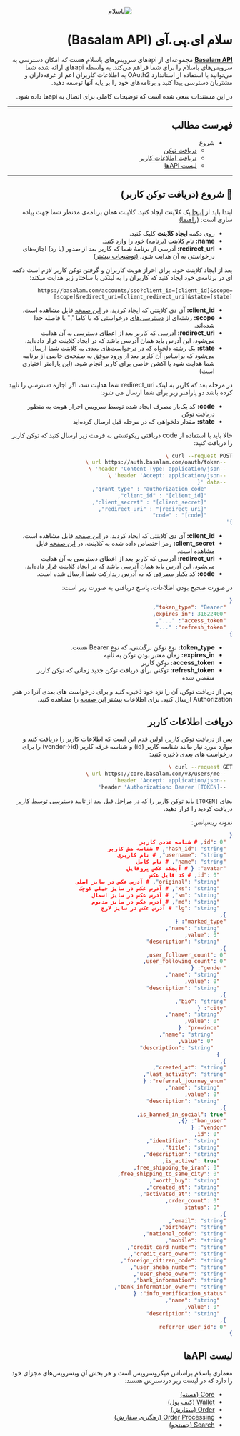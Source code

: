 <link rel="stylesheet" href="./assets/fonts/Estedad-stylesheet.css" />

<div dir="rtl">

<p align="center">
  <img src="https://basalam.com/img/basalam-logotype.svg" alt="باسلام">
</p>

# سلام ای.پی.آی (Basalam API)

**[Basalam API](https://developers.basalam.com)** مجموعه‌ای از api‌های سرویس‌های باسلام هست که امکان دسترسی به سرویس‌های باسلام را برای شما فراهم می‌کند. به واسطه api‌های ارائه شده شما می‌توانید با استفاده از استاندارد OAuth2 به اطلاعات کاربران اعم از غرفه‌داران و مشتریان دسترسی پیدا کنید و برنامه‌های خود را بر پایه آنها توسعه دهید.

در این مستندات سعی شده است که توضیحات کاملی برای اتصال به api‌ها داده شود.

---

## فهرست مطالب

* شروع
  * [دریافت توکن](#-شروع-دریافت-توکن-کاربر)
  * [دریافت اطلاعات کاربر](#دریافت-اطلاعات-کاربر)
  * [لیست APIها](#لیست-apiها)

---

## 🚀 شروع (دریافت توکن کاربر)

ابتدا باید از [اینجا](https://developers.basalam.com/clients) یک کلاینت ایجاد کنید.
کلاینت همان برنامه‌ی مدنظر شما جهت پیاده سازی است: [(راهنما)](https://developers.basalam.com/authorization#%D8%A7%DB%8C%D8%AC%D8%A7%D8%AF-%DA%A9%D9%84%D8%A7%DB%8C%D9%86%D8%AA)

* روی دکمه **ایجاد کلاینت** کلیک کنید.
* **name:** نام کلاینت (برنامه) خود را وارد کنید.
* **redirect_url:** آدرسی از برنامهٔ شما که کاربر بعد از صدور (یا رد) اجازه‌های درخواستی به آن هدایت شود. [(توضیحات بیشتر)](https://developers.basalam.com/authorization#%D8%AF%D8%B1%DB%8C%D8%A7%D9%81%D8%AA-%D8%AF%D8%B3%D8%AA%D8%B1%D8%B3%DB%8C-%D8%A7%D8%B2-%DA%A9%D8%A7%D8%B1%D8%A8%D8%B1)

بعد از ایجاد کلاینت خود، برای احراز هویت کاربران و گرفتن توکن کاربر لازم است دکمه ای در برنامه‌ی خود ایجاد کنید که کاربران را به لینکی با ساختار زیر هدایت میکند:

```
https://basalam.com/accounts/sso?client_id=[client_id]&scope=[scope]&redirect_uri=[client_redirect_uri]&state=[state]
```

* **client_id:** آی دی کلاینتی که ایجاد کردید. در [این صفحه](https://developers.basalam.com/clients) قابل مشاهده است.
* **scope:** رشته‌ای از [دسترسی‌های](https://developers.basalam.com/scopes) درخواستی که با کاما "," یا فاصله جدا شده‌اند.
* **redirect_uri:** آدرسی که کاربر بعد از اعطای دسترسی به آن هدایت می‌شود، این آدرس باید همان آدرسی باشد که در ایجاد کلاینت قرار داده‌اید.
* **state:** یک رشته دلخواه که در درخواست‌های بعدی به کلاینت شما ارسال می‌شود که براساس آن کاربر بعد از ورود موفق به صفحه‌ی خاصی از برنامه شما هدایت شود یا اکشن خاصی برای کاربر انجام شود. (این پارامتر اختیاری است)

در مرحله بعد که کاربر به لینک redirect_uri شما هدایت شد، اگر اجازه دسترسی را تایید کرده باشد دو پارامتر زیر برای شما ارسال می شود:

* **code:** کد یک‌بار مصرف ایجاد شده توسط سرویس احراز هویت به منظور دریافت توکن
* **state:** مقدار دلخواهی که در مرحله قبل ارسال کرده‌اید

حالا باید با استفاده از code دریافتی ریکوئستی به فرمت زیر ارسال کنید که توکن کاربر را دریافت کنید:

```bash
curl --request POST \
  --url https://auth.basalam.com/oauth/token \
  --header 'Content-Type: application/json' \
  --header 'Accept: application/json' \
  --data '{
        "grant_type" : "authorization_code",
        "client_id" : "[client_id]",
        "client_secret" : "[client_secret]",
        "redirect_uri" : "[redirect_uri]",
        "code" : "[code]"
}'
```

* **client_id:** آی دی کلاینتی که ایجاد کردید. در [این صفحه](https://developers.basalam.com/clients) قابل مشاهده است.
* **client_secret:** رمز اختصاص داده شده به کلاینت. در [این صفحه](https://developers.basalam.com/clients) قابل مشاهده است.
* **redirect_uri:** آدرسی که کاربر بعد از اعطای دسترسی به آن هدایت می‌شود، این آدرس باید همان آدرسی باشد که در ایجاد کلاینت قرار داده‌اید.
* **code:** کد یکبار مصرفی که به آدرس ریدارکت شما ارسال شده است.

در صورت صحیح بودن اطلاعات، پاسخ دریافتی به صورت زیر است:

```json
{
  "token_type": "Bearer",
  "expires_in": 31622400,
  "access_token": "...",
  "refresh_token": "..."
}
```

* **token_type:** نوع توکن برگشتی، که نوع Bearer هست.
* **expires_in:** زمان معتبر بودن توکن به ثانیه
* **access_token:** توکن کاربر
* **refresh_token:** توکنی برای دریافت توکن جدید زمانی که توکن کاربر منقضی شده

پس از دریافت توکن، آن را نزد خود ذخیره کنید و برای درخواست های بعدی آنرا در هدر Authorization ارسال کنید.
برای اطلاعات بیشتر [این صفحه](https://developers.basalam.com/authorization#%D9%85%D8%B1%D8%AD%D9%84%D9%87-%D8%B3%D9%88%D9%85-%D8%AF%D8%B1%DB%8C%D8%A7%D9%81%D8%AA-%D8%A7%D8%B7%D9%84%D8%A7%D8%B9%D8%A7%D8%AA-%DA%A9%D8%A7%D8%B1%D8%A8%D8%B1) را مشاهده کنید.

## دریافت اطلاعات کاربر

پس از دریافت توکن کاربر، اولین قدم این است که اطلاعات کاربر را دریافت کنید و موارد مورد نیاز مانند شناسه کاربر (id) و شناسه غرفه کاربر (vendor->id) را برای درخواست های بعدی ذخیره کنید:

```bash
curl --request GET \
  --url https://core.basalam.com/v3/users/me \
  --header 'Accept: application/json'
  --header 'Authorization: Bearer [TOKEN]'
```

بجای `[TOKEN]` باید توکن کاربر را که در مراحل قبل بعد از تایید دسترسی توسط کاربر دریافت کردید را قرار دهید.

نمونه ریسپانس:

```json
{
  "id": 0, # شناسه عددی کاربر
  "hash_id": "string", # شناسه هش کاربر
  "username": "string", # نام کاربری
  "name": "string", # نام کامل
  "avatar": { # آبجکت عکس پروفایل
    "id": 0, # کد فایل عکس
    "original": "string", # آدرس عکس در سایز اصلی
    "xs": "string", # آدرس عکس در سایز خیلی کوچک
    "sm": "string", # آدرس عکس در سایز اسمال
    "md": "string", # آدرس عکس در سایز مدیوم
    "lg": "string" # آدرس عکس در سایز لارج
  },
  "marked_type": {
    "name": "string",
    "value": 0,
    "description": "string"
  },
  "user_follower_count": 0,
  "user_following_count": 0,
  "gender": {
    "name": "string",
    "value": 0,
    "description": "string"
  },
  "bio": "string",
  "city": {
    "name": "string",
    "value": 0,
    "province": {
      "name": "string",
      "value": 0,
      "description": "string"
    }
  },
  "created_at": "string",
  "last_activity": "string",
  "referral_journey_enum": {
    "name": "string",
    "value": 0,
    "description": "string"
  },
  "is_banned_in_social": true,
  "ban_user": {},
  "vendor": {
    "id": 0,
    "identifier": "string",
    "title": "string",
    "description": "string",
    "is_active": true,
    "free_shipping_to_iran": 0,
    "free_shipping_to_same_city": 0,
    "worth_buy": "string",
    "created_at": "string",
    "activated_at": "string",
    "order_count": 0,
    "status": 0
  },
  "email": "string",
  "birthday": "string",
  "national_code": "string",
  "mobile": "string",
  "credit_card_number": "string",
  "credit_card_owner": "string",
  "foreign_citizen_code": "string",
  "user_sheba_number": "string",
  "user_sheba_owner": "string",
  "bank_information": "string",
  "bank_information_owner": "string",
  "info_verification_status": {
    "name": "string",
    "value": 0,
    "description": "string"
  },
  "referrer_user_id": 0
}
```

## لیست APIها

معماری باسلام براساس میکروسرویس است و هر بخش آن وبسرویس‌های مجزای خود را دارد که در لیست زیر دردسترس هستند:

* [Core (هسته)](https://developers.basalam.com/services#-%D9%87%D8%B3%D8%AA%D9%87-core)
* [Wallet (کیف پول)](https://developers.basalam.com/services#-%DA%A9%DB%8C%D9%81-%D9%BE%D9%88%D9%84-wallet)
* [Order (سفارش)](https://developers.basalam.com/services#-%D8%B3%D9%81%D8%A7%D8%B1%D8%B4-order)
* [Order Processing (رهگیری سفارش)](https://developers.basalam.com/services#-%D8%B1%D9%87%DA%AF%DB%8C%D8%B1%DB%8C-%D8%B3%D9%81%D8%A7%D8%B1%D8%B4-order-processing)
* [Search (جستجو)](https://developers.basalam.com/services#-%D8%AC%D8%B3%D8%AA%D8%AC%D9%88-search)

</div>
